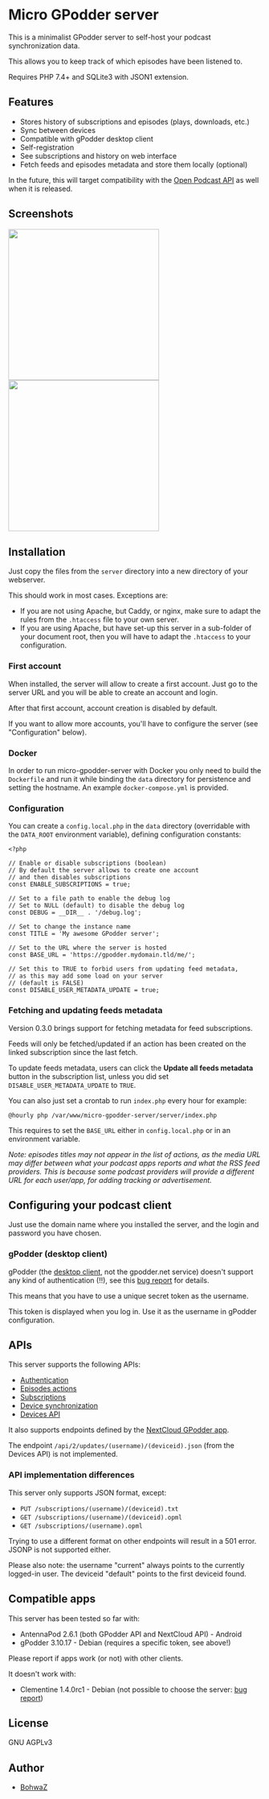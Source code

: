 # Micro GPodder server

This is a minimalist GPodder server to self-host your podcast synchronization data.

This allows you to keep track of which episodes have been listened to.

Requires PHP 7.4+ and SQLite3 with JSON1 extension.

## Features

* Stores history of subscriptions and episodes (plays, downloads, etc.)
* Sync between devices
* Compatible with gPodder desktop client
* Self-registration
* See subscriptions and history on web interface
* Fetch feeds and episodes metadata and store them locally (optional)

In the future, this will target compatibility with the [Open Podcast API](https://openpodcastapi.org) as well when it is released.

## Screenshots

<img src="https://github.com/bohwaz/micro-gpodder-server/assets/584819/016b835d-2afe-47ef-86f0-dd8acc51aa89" height=300 /> <img src="https://github.com/bohwaz/micro-gpodder-server/assets/584819/45da98da-ded1-44b3-9607-c114c3fd7dbc" height=300 />

## Installation

Just copy the files from the `server` directory into a new directory of your webserver.

This should work in most cases. Exceptions are:

* If you are not using Apache, but Caddy, or nginx, make sure to adapt the rules from the `.htaccess` file to your own server.
* If you are using Apache, but have set-up this server in a sub-folder of your document root, then you will have to adapt the `.htaccess` to your configuration.

### First account

When installed, the server will allow to create a first account. Just go to the server URL and you will be able to create an account and login.

After that first account, account creation is disabled by default.

If you want to allow more accounts, you'll have to configure the server (see "Configuration" below).

### Docker

In order to run micro-gpodder-server with Docker you only need to build the `Dockerfile` and run it while binding the `data` directory for persistence and setting the hostname. An example `docker-compose.yml` is provided.

### Configuration

You can create a `config.local.php` in the `data` directory (overridable with the `DATA_ROOT` environment variable), defining configuration constants:

```
<?php

// Enable or disable subscriptions (boolean)
// By default the server allows to create one account
// and then disables subscriptions
const ENABLE_SUBSCRIPTIONS = true;

// Set to a file path to enable the debug log
// Set to NULL (default) to disable the debug log
const DEBUG = __DIR__ . '/debug.log';

// Set to change the instance name
const TITLE = 'My awesome GPodder server';

// Set to the URL where the server is hosted
const BASE_URL = 'https://gpodder.mydomain.tld/me/';

// Set this to TRUE to forbid users from updating feed metadata,
// as this may add some load on your server
// (default is FALSE)
const DISABLE_USER_METADATA_UPDATE = true;
```

### Fetching and updating feeds metadata

Version 0.3.0 brings support for fetching metadata for feed subscriptions.

Feeds will only be fetched/updated if an action has been created on the linked subscription since the last fetch.

To update feeds metadata, users can click the **Update all feeds metadata** button in the subscription list, unless you did set `DISABLE_USER_METADATA_UPDATE` to `TRUE`.

You can also just set a crontab to run `index.php` every hour for example:

```
@hourly php /var/www/micro-gpodder-server/server/index.php
```

This requires to set the `BASE_URL` either in `config.local.php` or in an environment variable.


*Note: episodes titles may not appear in the list of actions, as the media URL may differ between what your podcast apps reports and what the RSS feed providers. This is because some podcast providers will provide a different URL for each user/app, for adding tracking or advertisement.*

## Configuring your podcast client

Just use the domain name where you installed the server, and the login and password you have chosen.

### gPodder (desktop client)

gPodder (the [desktop client](https://gpodder.github.io), not the gpodder.net service) doesn't support any kind of authentication (!!), see this [bug report](https://github.com/gpodder/gpodder/issues/1358) for details.

This means that you have to use a unique secret token as the username.

This token is displayed when you log in. Use it as the username in gPodder configuration.

## APIs

This server supports the following APIs:

* [Authentication](https://gpoddernet.readthedocs.io/en/latest/api/reference/auth.html)
* [Episodes actions](https://gpoddernet.readthedocs.io/en/latest/api/reference/events.html)
* [Subscriptions](https://gpoddernet.readthedocs.io/en/latest/api/reference/subscriptions.html)
* [Device synchronization](https://gpoddernet.readthedocs.io/en/latest/api/reference/sync.html)
* [Devices API](https://gpoddernet.readthedocs.io/en/latest/api/reference/devices.html)

It also supports endpoints defined by the [NextCloud GPodder app](https://github.com/thrillfall/nextcloud-gpodder).

The endpoint `/api/2/updates/(username)/(deviceid).json` (from the Devices API) is not implemented.

### API implementation differences

This server only supports JSON format, except:

* `PUT /subscriptions/(username)/(deviceid).txt`
* `GET /subscriptions/(username)/(deviceid).opml`
* `GET /subscriptions/(username).opml`

Trying to use a different format on other endpoints will result in a 501 error. JSONP is not supported either.

Please also note: the username "current" always points to the currently logged-in user. The deviceid "default" points to the first deviceid found.

## Compatible apps

This server has been tested so far with:

* AntennaPod 2.6.1 (both GPodder API and NextCloud API) - Android
* gPodder 3.10.17 - Debian (requires a specific token, see above!)

Please report if apps work (or not) with other clients.

It doesn't work with:

* Clementine 1.4.0rc1 - Debian (not possible to choose the server: [bug report](https://github.com/clementine-player/Clementine/issues/7202))

## License

GNU AGPLv3

## Author

* [BohwaZ](https://bohwaz.net/)
